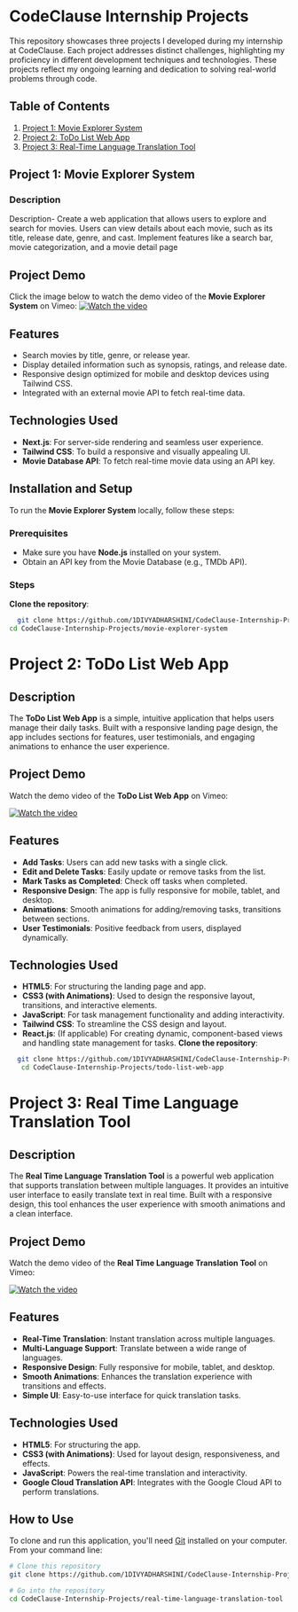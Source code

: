 # CodeClause Internship Projects
This repository showcases three projects I developed during my internship at CodeClause. Each project addresses distinct challenges, highlighting my proficiency in different development techniques and technologies. These projects reflect my ongoing learning and dedication to solving real-world problems through code.

## Table of Contents
1. [Project 1: Movie Explorer System](#project-1-movie-explorer-system)
2. [Project 2: ToDo List Web App](#project-2-todo-list-web-app)
3. [Project 3: Real-Time Language Translation Tool](#project-3-real-time-language-translation-tool)
   
## Project 1: Movie Explorer System
### Description
Description- Create a web application that allows users to explore and search for movies. Users can view details about each movie, such as its title, release date, genre, and cast. Implement features like a search bar, movie categorization, and a movie detail page
## Project Demo

Click the image below to watch the demo video of the **Movie Explorer System** on Vimeo:
[![Watch the video](https://img.shields.io/badge/Watch-Video-blue)](https://vimeo.com/1016939097?share=copy)


## Features
- Search movies by title, genre, or release year.
- Display detailed information such as synopsis, ratings, and release date.
- Responsive design optimized for mobile and desktop devices using Tailwind CSS.
- Integrated with an external movie API to fetch real-time data.
  
## Technologies Used
- **Next.js**: For server-side rendering and seamless user experience.
- **Tailwind CSS**: To build a responsive and visually appealing UI.
- **Movie Database API**: To fetch real-time movie data using an API key.
  
## Installation and Setup
To run the **Movie Explorer System** locally, follow these steps:  
### Prerequisites
- Make sure you have **Node.js** installed on your system.
- Obtain an API key from the Movie Database (e.g., TMDb API).

### Steps
**Clone the repository**:
```bash
  git clone https://github.com/1DIVYADHARSHINI/CodeClause-Internship-Projects.git
cd CodeClause-Internship-Projects/movie-explorer-system

```
  
# Project 2: ToDo List Web App

## Description
The **ToDo List Web App** is a simple, intuitive application that helps users manage their daily tasks. Built with a responsive landing page design, the app includes sections for features, user testimonials, and engaging animations to enhance the user experience.
## Project Demo

Watch the demo video of the **ToDo List Web App** on Vimeo:

[![Watch the video](https://img.shields.io/badge/Watch-Video-blue)](https://vimeo.com/1016939881?share=copy)
## Features
- **Add Tasks**: Users can add new tasks with a single click.
- **Edit and Delete Tasks**: Easily update or remove tasks from the list.
- **Mark Tasks as Completed**: Check off tasks when completed.
- **Responsive Design**: The app is fully responsive for mobile, tablet, and desktop.
- **Animations**: Smooth animations for adding/removing tasks, transitions between sections.
- **User Testimonials**: Positive feedback from users, displayed dynamically.
## Technologies Used
- **HTML5**: For structuring the landing page and app.
- **CSS3 (with Animations)**: Used to design the responsive layout, transitions, and interactive elements.
- **JavaScript**: For task management functionality and adding interactivity.
- **Tailwind CSS**: To streamline the CSS design and layout.
- **React.js**: (If applicable) For creating dynamic, component-based views and handling state management for tasks.
**Clone the repository**:  
```bash
  git clone https://github.com/1DIVYADHARSHINI/CodeClause-Internship-Projects.git
   cd CodeClause-Internship-Projects/todo-list-web-app
```    
# Project 3: Real Time Language Translation Tool
## Description

The **Real Time Language Translation Tool** is a powerful web application that supports translation between multiple languages. It provides an intuitive user interface to easily translate text in real time. Built with a responsive design, this tool enhances the user experience with smooth animations and a clean interface.
## Project Demo

Watch the demo video of the **Real Time Language Translation Tool** on Vimeo:

[![Watch the video](https://img.shields.io/badge/Watch-Video-blue)](https://vimeo.com/1016938387)


## Features

- **Real-Time Translation**: Instant translation across multiple languages.
- **Multi-Language Support**: Translate between a wide range of languages.
- **Responsive Design**: Fully responsive for mobile, tablet, and desktop.
- **Smooth Animations**: Enhances the translation experience with transitions and effects.
- **Simple UI**: Easy-to-use interface for quick translation tasks.
## Technologies Used

- **HTML5**: For structuring the app.
- **CSS3 (with Animations)**: Used for layout design, responsiveness, and effects.
- **JavaScript**: Powers the real-time translation and interactivity.
- **Google Cloud Translation API**: Integrates with the Google Cloud API to perform translations.
## How to Use

To clone and run this application, you'll need [Git](https://git-scm.com) installed on your computer. From your command line:

```bash
# Clone this repository
git clone https://github.com/1DIVYADHARSHINI/CodeClause-Internship-Projects.git

# Go into the repository
cd CodeClause-Internship-Projects/real-time-language-translation-tool  
  
  



